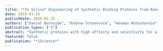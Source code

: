 ```yaml
---
title: "*In Silico* Engineering of Synthetic Binding Proteins from Random Amino Acid Sequences"
date: 2019-01-25
publishDate: 2019-01-25
authors: ["Daniel Burnside", "Andrew Schoenrock", "Houman Moteshareie", "Mohsen Hooshyar", "Prabh Basra", "Maryam Hajikarimlou", "Kevin Dick", "Brad Barnes", "Tom Kazmirchuk", "Matthew Jessulat", " others"]
publication_types: ["2"]
abstract: "Synthetic proteins with high affinity and selectivity for a protein target can be used as research tools, biomarkers, and pharmacological agents, but few methods exist to design such proteins de novo. Tot his end, the In-Silico Protein Synthesizer (InSiPS) was developed to design synthetic binding proteins (SBPs) that bind pre-determined targets while minimizing off-target interactions. InSiPS is a genetic algorithm that refines a pool of random sequences over hundreds of generations of mutation and selection to produce SBPs with pre-specified binding characteristics. As a proof of concept, we design SBPs against three yeast proteins and demonstrate binding and functional inhibition of two of three targets in vivo. Peptide SPOT arrays confirm binding sites, and a permutation array demonstrates target specificity. Our foundational approach will support the field of de novo design of small binding polypeptide motifs and has robust applicability while offering potential advantages over the limited number of techniques currently available."
featured: false
publication: "*iScience*"
---
```


